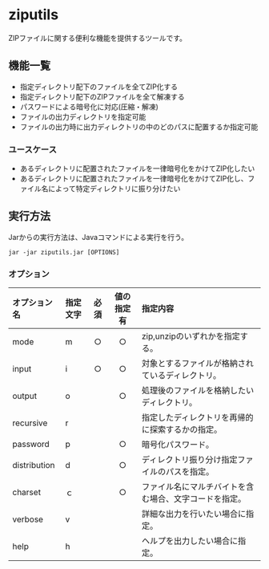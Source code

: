 # ziputils

ZIPファイルに関する便利な機能を提供するツールです。  

## 機能一覧

- 指定ディレクトリ配下のファイルを全てZIP化する
- 指定ディレクトリ配下のZIPファイルを全て解凍する
- パスワードによる暗号化に対応(圧縮・解凍)
- ファイルの出力ディレクトリを指定可能
- ファイルの出力時に出力ディレクトリの中のどのパスに配置するか指定可能

### ユースケース

- あるディレクトリに配置されたファイルを一律暗号化をかけてZIP化したい
- あるディレクトリに配置されたファイルを一律暗号化をかけてZIP化し、ファイル名によって特定ディレクトリに振り分けたい

## 実行方法

Jarからの実行方法は、Javaコマンドによる実行を行う。

```
jar -jar ziputils.jar [OPTIONS]
```

### オプション

|オプション名|指定文字|必須|値の指定有|指定内容|
|:---|:---|:---:|:---:|:---|
|mode|m|○|○|zip,unzipのいずれかを指定する。
|input|i|○|○|対象とするファイルが格納されているディレクトリ。
|output|o| |○|処理後のファイルを格納したいディレクトリ。
|recursive|r| | |指定したディレクトリを再帰的に探索するかの指定。
|password|p| |○|暗号化パスワード。
|distribution|d| |○|ディレクトリ振り分け指定ファイルのパスを指定。
|charset|ｃ| |○|ファイル名にマルチバイトを含む場合、文字コードを指定。
|verbose|v| | |詳細な出力を行いたい場合に指定。
|help|h| | |ヘルプを出力したい場合に指定。